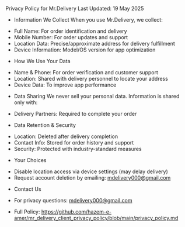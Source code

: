 Privacy Policy for Mr.Delivery
Last Updated: 19 May 2025

* Information We Collect
When you use Mr.Delivery, we collect:
- Full Name: For order identification and delivery
- Mobile Number: For order updates and support
- Location Data: Precise/approximate address for delivery fulfillment
- Device Information: Model/OS version for app optimization

* How We Use Your Data
- Name & Phone: For order verification and customer support
- Location: Shared with delivery personnel to locate your address
- Device Data: To improve app performance

* Data Sharing
We never sell your personal data. Information is shared only with:
- Delivery Partners: Required to complete your order

* Data Retention & Security
- Location: Deleted after delivery completion
- Contact Info: Stored for order history and support
- Security: Protected with industry-standard measures

* Your Choices
- Disable location access via device settings (may delay delivery)
- Request account deletion by emailing: mdelivery000@gmail.com

* Contact Us
- For privacy questions: mdelivery000@gmail.com

* Full Policy:
https://github.com/hazem-e-amer/mr_delivery_client_privacy_policy/blob/main/privacy_policy.md
